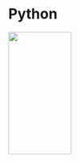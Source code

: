 # Python

<img src="https://i.dlpng.com/static/png/1435519-pluspngcom-newpythonlogopng-pluspngcom-python-logo-png-python-logo-png-1024_500_preview.png" width="50%" height="25%">
